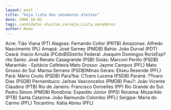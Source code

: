 ```yaml
---
layout: post
title: "Veja lista dos senadores eleitos"
date: 2006-10-01
tags: candidatos eleitos,cerveja,Lista,senadores
author: None
---
```

Acre: Tião Viana (PT) Alagoas: Fernando Collor (PRTB) Amazonas: Alfredo Nascimento (PL) Amapá: José Sarney (PMDB) Bahia: João Durval (PDT) Ceará: Inácio Arruda (PCdoB)Distrito Federal: Joaquim Domingos RorizEsp?rito Santo: José Renato Casagrande (PSB) Goiás: Marconi Perillo (PSDB) Maranhão - Epitácio Cafeteira Mato Grosso: Jayme Campos (PFL) Mato Grosso do Sul: Marisa Serrano (PSDB)Minas Gerais: Eliseu Resende (PFL) Pará: Mário Couto (PSDB) Para?ba: C?cero Lucena (PSDB) Paraná: ??lvaro Dias (PSDB) Pernambuco: Jarbas Vasconcelos (PMDB) Piau?: João Vicente Claudino (PTB) Rio de Janeiro: Francisco Dornelles (PP) Rio Grande do Sul: Pedro Simon (PMDB) Rondônia: Expedito Júnior (PPS) Roraima: Mozarildo (PTB) Santa Catarina: João Raimundo Colombo (PFL) Sergipe: Maria do Carmo (PFL) Tocantins: Kátia Abreu (PFL)  